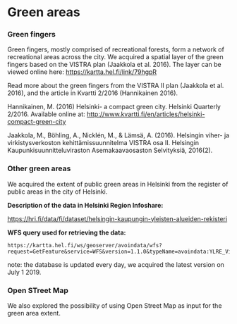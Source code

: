 # Green areas


### Green fingers

Green fingers, mostly comprised of recreational forests, form a network of recreational areas across the city.
We acquired a spatial layer of the green fingers based on the VISTRA plan (Jaakkola et al. 2016). The layer can be viewed online here:
 https://kartta.hel.fi/link/79hgpR 

Read more about the green fingers from the VISTRA II plan (Jaakkola et al. 2016), and the article in Kvartti 2/2016 (Hannikainen 2016).

Hannikainen, M. (2016) Helsinki- a compact green city. Helsinki Quarterly 2/2016. Available online at:
http://www.kvartti.fi/en/articles/helsinki-compact-green-city

Jaakkola, M., Böhling, A., Nicklén, M., & Lämsä, A. (2016). Helsingin viher- ja virkistysverkoston kehittämissuunnitelma VISTRA osa II. 
Helsingin Kaupunkisuunnitteluviraston Asemakaavaosaston Selvityksiä, 2016(2).

### Other green areas

We acquired the extent of public green areas in Helsinki from the register of public areas in the city of Helsinki.

**Description of the data in Helsinki Region Infoshare:**

https://hri.fi/data/fi/dataset/helsingin-kaupungin-yleisten-alueiden-rekisteri

**WFS query used for retrieving the data:**
```
https://kartta.hel.fi/ws/geoserver/avoindata/wfs?request=GetFeature&service=WFS&version=1.1.0&typeName=avoindata:YLRE_Viheralue_alue&outputFormat=kml
```
note: the database is updated every day, we acquired the latest version on July 1 2019.


### Open STreet Map

We also explored the possibility of using Open Street Map as input for the green area extent. 